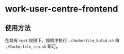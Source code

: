 # work-user-centre-frontend

## 使用方法

在具有 `root` 权限下，按顺序执行 `./Dockerfile_bulid.sh` 和 `./Dockerfile_run.sh` 即可。

